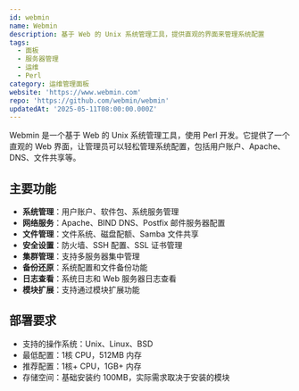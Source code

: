 ```yaml
---
id: webmin
name: Webmin
description: 基于 Web 的 Unix 系统管理工具，提供直观的界面来管理系统配置
tags:
  - 面板
  - 服务器管理
  - 运维
  - Perl
category: 运维管理面板
website: 'https://www.webmin.com'
repo: 'https://github.com/webmin/webmin'
updatedAt: '2025-05-11T08:00:00.000Z'
---
```


Webmin 是一个基于 Web 的 Unix 系统管理工具，使用 Perl 开发。它提供了一个直观的 Web 界面，让管理员可以轻松管理系统配置，包括用户账户、Apache、DNS、文件共享等。

## 主要功能

- **系统管理**：用户账户、软件包、系统服务管理
- **网络服务**：Apache、BIND DNS、Postfix 邮件服务器配置
- **文件管理**：文件系统、磁盘配额、Samba 文件共享
- **安全设置**：防火墙、SSH 配置、SSL 证书管理
- **集群管理**：支持多服务器集中管理
- **备份还原**：系统配置和文件备份功能
- **日志查看**：系统日志和 Web 服务器日志查看
- **模块扩展**：支持通过模块扩展功能

## 部署要求

- 支持的操作系统：Unix、Linux、BSD
- 最低配置：1核 CPU，512MB 内存
- 推荐配置：1核+ CPU，1GB+ 内存
- 存储空间：基础安装约 100MB，实际需求取决于安装的模块 
